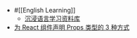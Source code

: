 - #[[English Learning]]
	- [沉浸语言学习资料库](https://jiangzilong.notion.site/09128b7095974b188c9640d5333917b5)
- [为 React 组件声明 Props 类型的 3 种方式](https://www.totaltypescript.com/react-props-typescript)